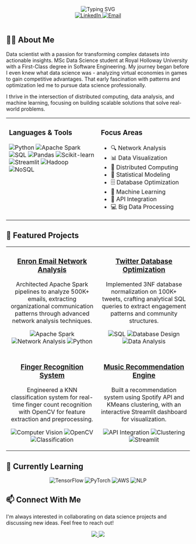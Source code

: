 <div align="center">
  <img src="https://readme-typing-svg.demolab.com?font=Fira+Code&size=30&duration=3000&pause=1000&color=2E97CB&center=true&vCenter=true&width=435&lines=Marouane+Omansour;Data+Scientist;Problem+Solver" alt="Typing SVG" />
</div>

<div align="center">
  <a href="https://www.linkedin.com/in/marouane-omansour">
    <img src="https://img.shields.io/badge/LinkedIn-0077B5?style=for-the-badge&logo=linkedin&logoColor=white" alt="LinkedIn" />
  </a>
  <a href="mailto:marwanomansour04@gmail.com">
    <img src="https://img.shields.io/badge/Email-D14836?style=for-the-badge&logo=gmail&logoColor=white" alt="Email" />
  </a>
</div>

<br />

## 👨‍💻 About Me

Data scientist with a passion for transforming complex datasets into actionable insights. MSc Data Science student at Royal Holloway University with a First-Class degree in Software Engineering. My journey began before I even knew what data science was - analyzing virtual economies in games to gain competitive advantages. That early fascination with patterns and optimization led me to pursue data science professionally.

I thrive in the intersection of distributed computing, data analysis, and machine learning, focusing on building scalable solutions that solve real-world problems.

<table>
  <tr>
    <td valign="top" width="50%">
      <h3>Languages & Tools</h3>
      <img src="https://img.shields.io/badge/Python-3776AB?style=for-the-badge&logo=python&logoColor=white" alt="Python" />
      <img src="https://img.shields.io/badge/Apache_Spark-E25A1C?style=for-the-badge&logo=apache-spark&logoColor=white" alt="Apache Spark" />
      <img src="https://img.shields.io/badge/SQL-4479A1?style=for-the-badge&logo=postgresql&logoColor=white" alt="SQL" />
      <img src="https://img.shields.io/badge/pandas-150458?style=for-the-badge&logo=pandas&logoColor=white" alt="Pandas" />
      <img src="https://img.shields.io/badge/scikit--learn-F7931E?style=for-the-badge&logo=scikit-learn&logoColor=white" alt="Scikit-learn" />
      <img src="https://img.shields.io/badge/Streamlit-FF4B4B?style=for-the-badge&logo=streamlit&logoColor=white" alt="Streamlit" />
      <img src="https://img.shields.io/badge/Hadoop-66CCFF?style=for-the-badge&logo=apache-hadoop&logoColor=black" alt="Hadoop" />
      <img src="https://img.shields.io/badge/NoSQL-4DB33D?style=for-the-badge&logo=mongodb&logoColor=white" alt="NoSQL" />
    </td>
    <td valign="top" width="50%">
      <h3>Focus Areas</h3>
      <ul>
        <li>🔍 Network Analysis</li>
        <li>📊 Data Visualization</li>
        <li>🔄 Distributed Computing</li>
        <li>🧮 Statistical Modeling</li>
        <li>🗄️ Database Optimization</li>
        <li>🤖 Machine Learning</li>
        <li>🔌 API Integration</li>
        <li>💻 Big Data Processing</li>
      </ul>
    </td>
  </tr>
</table>

## 📘 Featured Projects

<table>
  <tr>
    <td align="center" width="50%">
      <h3><a href="https://github.com/AppaYiipYiip/Enron-Email-Network-Analysis">Enron Email Network Analysis</a></h3>
      <p>Architected Apache Spark pipelines to analyze 500K+ emails, extracting organizational communication patterns through advanced network analysis techniques.</p>
      <p>
        <img src="https://img.shields.io/badge/Apache%20Spark-orange" alt="Apache Spark"/>
        <img src="https://img.shields.io/badge/Network%20Analysis-blue" alt="Network Analysis"/>
        <img src="https://img.shields.io/badge/Python-yellow" alt="Python"/>
      </p>
    </td>
    <td align="center" width="50%">
      <h3><a href="https://github.com/AppaYiipYiip/Twitter-SQL-Analysis">Twitter Database Optimization</a></h3>
      <p>Implemented 3NF database normalization on 100K+ tweets, crafting analytical SQL queries to extract engagement patterns and community structures.</p>
      <p>
        <img src="https://img.shields.io/badge/SQL-blue" alt="SQL"/>
        <img src="https://img.shields.io/badge/Database%20Design-green" alt="Database Design"/>
        <img src="https://img.shields.io/badge/Data%20Analysis-red" alt="Data Analysis"/>
      </p>
    </td>
  </tr>
  <tr>
    <td align="center">
      <h3><a href="https://github.com/AppaYiipYiip/Finger-Recognition">Finger Recognition System</a></h3>
      <p>Engineered a KNN classification system for real-time finger count recognition with OpenCV for feature extraction and preprocessing.</p>
      <p>
        <img src="https://img.shields.io/badge/Computer%20Vision-purple" alt="Computer Vision"/>
        <img src="https://img.shields.io/badge/OpenCV-red" alt="OpenCV"/>
        <img src="https://img.shields.io/badge/Classification-blue" alt="Classification"/>
      </p>
    </td>
    <td align="center">
      <h3><a href="https://github.com/AppaYiipYiip/Music-Recommender">Music Recommendation Engine</a></h3>
      <p>Built a recommendation system using Spotify API and KMeans clustering, with an interactive Streamlit dashboard for visualization.</p>
      <p>
        <img src="https://img.shields.io/badge/API%20Integration-blue" alt="API Integration"/>
        <img src="https://img.shields.io/badge/Clustering-orange" alt="Clustering"/>
        <img src="https://img.shields.io/badge/Streamlit-red" alt="Streamlit"/>
      </p>
    </td>
  </tr>
</table>

## 🌱 Currently Learning

<div align="center">
  <img src="https://img.shields.io/badge/TensorFlow-FF6F00?style=for-the-badge&logo=tensorflow&logoColor=white" alt="TensorFlow" />
  <img src="https://img.shields.io/badge/PyTorch-EE4C2C?style=for-the-badge&logo=pytorch&logoColor=white" alt="PyTorch" />
  <img src="https://img.shields.io/badge/AWS-232F3E?style=for-the-badge&logo=amazon-aws&logoColor=white" alt="AWS" />
  <img src="https://img.shields.io/badge/NLP-8A2BE2?style=for-the-badge&logo=natural-language-processing&logoColor=white" alt="NLP" />
</div>

## 📫 Connect With Me

I'm always interested in collaborating on data science projects and discussing new ideas. Feel free to reach out!

<div align="center">
  <a href="https://www.linkedin.com/in/marouane-omansour">
    <img src="https://img.shields.io/badge/LinkedIn-Connect-blue?style=flat-square&logo=linkedin" />
  </a>
  <a href="mailto:marwanomansour04@gmail.com">
    <img src="https://img.shields.io/badge/Email-Contact-red?style=flat-square&logo=gmail" />
  </a>
</div>
